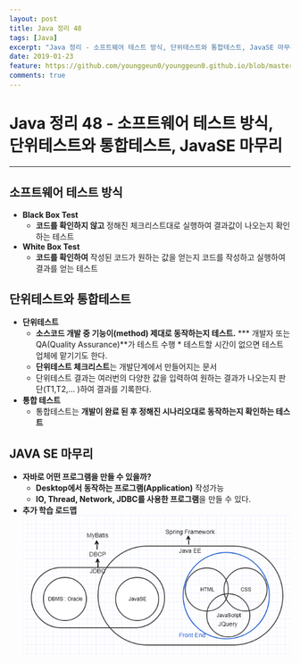 ```yaml
---
layout: post
title: Java 정리 48
tags: [Java]
excerpt: "Java 정리 - 소프트웨어 테스트 방식, 단위테스트와 통합테스트, JavaSE 마무리"
date: 2019-01-23
feature: https://github.com/younggeun0/younggeun0.github.io/blob/master/_posts/img/java/JavaImageFeature.png?raw=true
comments: true
---
```

 
# Java 정리 48 - 소프트웨어 테스트 방식, 단위테스트와 통합테스트, JavaSE 마무리

---

## 소프트웨어 테스트 방식

* **Black Box Test**
     * **코드를 확인하지 않고** 정해진 체크리스트대로 실행하여 결과값이 나오는지 확인하는 테스트
* **White Box Test**
     * **코드를 확인하여** 작성된 코드가 원하는 값을 얻는지 코드를 작성하고 실행하여 결과를 얻는 테스트


## 단위테스트와 통합테스트

* **단위테스트**
  * **소스코드 개발 중 기능이(method) 제대로 동작하는지 테스트.**
       *** 개발자 또는 QA(Quality Assurance)**가 테스트 수행
            * 테스트할 시간이 없으면 테스트업체에 맡기기도 한다.
  * **단위테스트 체크리스트**는 개발단계에서 만들어지는 문서
  * 단위테스트 결과는 여러번의 다양한 값을 입력하여 원하는 결과가 나오는지 판단(T1,T2,... )하여 결과를 기록한다.
* **통합 테스트**
  * 통합테스트는 **개발이 완료 된 후 정해진 시나리오대로 동작하는지 확인하는 테스트**

## JAVA SE 마무리

* **자바로 어떤 프로그램을 만들 수 있을까?**
     * **Desktop에서 동작하는 프로그램(Application)** 작성가능
     * **IO, Thread, Network, JDBC를 사용한 프로그램**을 만들 수 있다.
* **추가 학습 로드맵**
![01](https://github.com/younggeun0/younggeun0.github.io/blob/master/_posts/img/java/48/01.png?raw=true)
